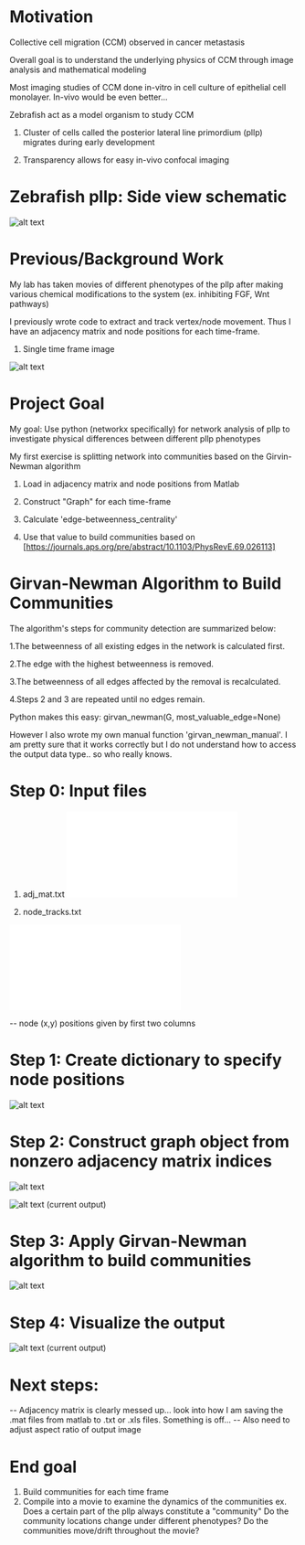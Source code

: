 
# Motivation

Collective cell migration (CCM) observed in cancer metastasis

Overall goal is to understand the underlying physics of CCM through image analysis and mathematical modeling

Most imaging studies of CCM done in-vitro in cell culture of epithelial cell monolayer. In-vivo would be even better...

Zebrafish act as a model organism to study CCM
   
   1. Cluster of cells called the posterior lateral line primordium (pllp) migrates during early development
   
   2. Transparency allows for easy in-vivo confocal imaging
    
# Zebrafish pllp: Side view schematic
    
  ![alt text](../images/pllp_side_schematic.jpg)

 
# Previous/Background Work

My lab has taken movies of different phenotypes of the pllp after making various chemical modifications to the system
    (ex. inhibiting FGF, Wnt pathways)
  
I previously wrote code to extract and track vertex/node movement. Thus I have an adjacency matrix and node positions for each time-frame.

1. Single time frame image

![alt text](../images/newtork_image.jpg)


# Project Goal
My goal: Use python (networkx specifically) for network analysis of pllp to investigate physical differences between different pllp phenotypes

My first exercise is splitting network into communities based on the Girvin-Newman algorithm 
    
   1. Load in adjacency matrix and node positions from Matlab
    
   2. Construct "Graph" for each time-frame
    
   3. Calculate 'edge-betweenness_centrality'
    
   4. Use that value to build communities based on [https://journals.aps.org/pre/abstract/10.1103/PhysRevE.69.026113]
    
# Girvan-Newman Algorithm to Build Communities

The algorithm's steps for community detection are summarized below:

1.The betweenness of all existing edges in the network is calculated first.

2.The edge with the highest betweenness is removed.

3.The betweenness of all edges affected by the removal is recalculated.

4.Steps 2 and 3 are repeated until no edges remain.

Python makes this easy: girvan_newman(G, most_valuable_edge=None)

However I also wrote my own manual function 'girvan_newman_manual'. 
I am pretty sure that it works correctly but I do not understand 
how to access the output data type.. so who really knows. 

# Step 0: Input files

1. adj_mat.txt
![alt text](../images/adj_mat.pdf)

2. node_tracks.txt

![alt text](../images/tracks.pdf)

 -- node (x,y) positions given by first two columns

# Step 1: Create dictionary to specify node positions
![alt text](../images/Step_1.png)

# Step 2: Construct graph object from nonzero adjacency matrix indices

![alt text](../images/Step_2.png)

![alt text](../images/first_try_network.jpg) (current output)

# Step 3: Apply Girvan-Newman algorithm to build communities

![alt text](../images/Step_3.png)

# Step 4: Visualize the output
![alt text](/Users/jonschrope1/PycharmProjects/Network_Analysis/group-project-jschrope/images/communities_image.png) (current output)


# Next steps: 
-- Adjacency matrix is clearly messed up... look into how I am saving the
   .mat files from matlab to .txt or .xls files. Something is off... 
-- Also need to adjust aspect ratio of output image


# End goal
1. Build communities for each time frame
2. Compile into a movie to examine the dynamics of the communities
    ex. Does a certain part of the pllp always constitute a "community"
        Do the community locations change under different phenotypes?
        Do the communities move/drift throughout the movie?
        
